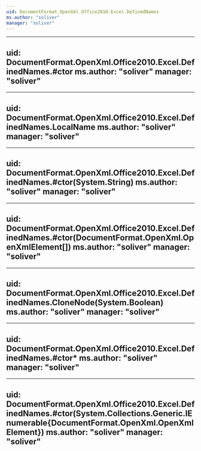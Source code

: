 ```yaml
---
uid: DocumentFormat.OpenXml.Office2010.Excel.DefinedNames
ms.author: "soliver"
manager: "soliver"
---
```


---
uid: DocumentFormat.OpenXml.Office2010.Excel.DefinedNames.#ctor
ms.author: "soliver"
manager: "soliver"
---

---
uid: DocumentFormat.OpenXml.Office2010.Excel.DefinedNames.LocalName
ms.author: "soliver"
manager: "soliver"
---

---
uid: DocumentFormat.OpenXml.Office2010.Excel.DefinedNames.#ctor(System.String)
ms.author: "soliver"
manager: "soliver"
---

---
uid: DocumentFormat.OpenXml.Office2010.Excel.DefinedNames.#ctor(DocumentFormat.OpenXml.OpenXmlElement[])
ms.author: "soliver"
manager: "soliver"
---

---
uid: DocumentFormat.OpenXml.Office2010.Excel.DefinedNames.CloneNode(System.Boolean)
ms.author: "soliver"
manager: "soliver"
---

---
uid: DocumentFormat.OpenXml.Office2010.Excel.DefinedNames.#ctor*
ms.author: "soliver"
manager: "soliver"
---

---
uid: DocumentFormat.OpenXml.Office2010.Excel.DefinedNames.#ctor(System.Collections.Generic.IEnumerable{DocumentFormat.OpenXml.OpenXmlElement})
ms.author: "soliver"
manager: "soliver"
---
